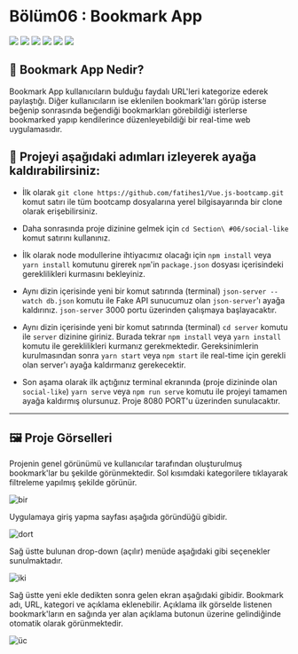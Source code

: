﻿# Bölüm06 : Bookmark App

![](https://img.shields.io/badge/Node.js-339933?style=for-the-badge&logo=nodedotjs&logoColor=white)
![](https://img.shields.io/badge/Socket.io-010101?&style=for-the-badge&logo=Socket.io&logoColor=white)
![](https://img.shields.io/badge/Vue.js-35495E?style=for-the-badge&logo=vuedotjs&logoColor=4FC08D)
![](https://img.shields.io/badge/JavaScript-323330?style=for-the-badge&logo=javascript&logoColor=F7DF1E)
![](https://img.shields.io/badge/Express.js-000000?style=for-the-badge&logo=express&logoColor=white)
![](https://img.shields.io/badge/Tailwind_CSS-38B2AC?style=for-the-badge&logo=tailwind-css&logoColor=white)


## :bookmark_tabs: Bookmark App Nedir?
Bookmark App kullanıcıların bulduğu faydalı URL'leri kategorize ederek paylaştığı. Diğer kullanıcıların ise eklenilen bookmark'ları görüp isterse beğenip sonrasında beğendiği bookmarkları görebildiği isterlerse bookmarked yapıp kendilerince düzenleyebildiği bir real-time web uygulamasıdır.

## :rocket: Projeyi aşağıdaki adımları izleyerek ayağa kaldırabilirsiniz:

- İlk olarak `git clone https://github.com/fatihes1/Vue.js-bootcamp.git` komut satırı ile tüm bootcamp dosyalarına yerel bilgisayarında bir clone olarak erişebilirsiniz.

- Daha sonrasında proje dizinine gelmek için `cd Section\ #06/social-like` komut satırını kullanınız.

- İlk olarak node modullerine ihtiyacımız olacağı için `npm install` veya `yarn install` komutunu girerek `npm`'in `package.json` dosyası içerisindeki gereklilikleri kurmasını bekleyiniz. 

- Aynı dizin içerisinde yeni bir komut satırında (terminal) `json-server --watch db.json` komutu ile Fake API sunucumuz olan `json-server`'ı ayağa kaldırınız. `json-server` 3000 portu üzerinden çalışmaya başlayacaktır.

- Aynı dizin içerisinde yeni bir komut satırında (terminal)  `cd server` komutu ile `server` dizinine giriniz. Burada tekrar  `npm install`  veya `yarn install` komutu ile gereklilikleri kurmanız gerekmektedir. Gereksinimlerin kurulmasından sonra `yarn start` veya `npm start` ile real-time için gerekli olan server'ı ayağa kaldırmanız gerekecektir.

- Son aşama olarak ilk açtığınız terminal ekranında (proje dizininde olan `social-like`)  `yarn serve` veya `npm run serve` komutu ile projeyi tamamen ayağa kaldırmış olursunuz. Proje 8080 PORT'u üzerinden sunulacaktır.

<hr>

## :framed_picture: Proje Görselleri
Projenin genel görünümü ve kullanıcılar tarafından oluşturulmuş bookmark'lar bu şekilde görünmektedir. Sol kısımdaki kategorilere tıklayarak filtreleme yapılmış şekilde görünür.

![bir](https://user-images.githubusercontent.com/54971670/147669729-569550a1-e128-48bb-976e-83538f43db38.PNG)

Uygulamaya giriş yapma sayfası aşağıda göründüğü gibidir.

![dort](https://user-images.githubusercontent.com/54971670/147669732-8ecdcbe8-ff10-457c-b489-08c01d494491.PNG)

Sağ üstte bulunan drop-down (açılır) menüde aşağıdaki gibi seçenekler sunulmaktadır.

![iki](https://user-images.githubusercontent.com/54971670/147669735-9e3acc40-07ee-4c47-ab45-4b8adb3d0ba5.PNG)

Sağ üstte yeni ekle dedikten sonra gelen ekran aşağıdaki gibidir. Bookmark adı, URL, kategori ve açıklama eklenebilir. Açıklama ilk görselde listenen bookmark'ların en sağında yer alan açıklama butonun üzerine gelindiğinde otomatik olarak görünmektedir.

![üc](https://user-images.githubusercontent.com/54971670/147669736-b3e8d7b8-b16a-4164-8420-bd03cd3682ce.PNG)
